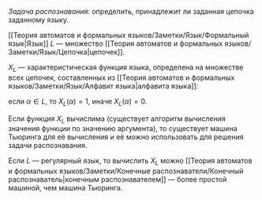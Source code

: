 *Задача распознавания*: определить, принадлежит ли заданная цепочка заданному языку. 

[[Теория автоматов и формальных языков/Заметки/Язык/Формальный язык|Язык]] $L$ — множество [[Теория автоматов и формальных языков/Заметки/Язык/Цепочка|цепочек]]. 

$X_L$ — характеристическая функция языка, определена на множестве всех цепочек, составленных из [[Теория автоматов и формальных языков/Заметки/Язык/Алфавит языка|алфавита языка]]:

если $\alpha \in L$, то $X_L(\alpha) = 1$, иначе $X_L (\alpha) = 0$. 

Если функция $X_L$ вычислима (существует алгоритм вычисления значения функции по значению аргумента), то существует машина Тьюринга для её вычисления и её можно использовать для решения задачи распознавания. 

Если $L$ — регулярный язык, то вычислить $X_L$ можно [[Теория автоматов и формальных языков/Заметки/Конечные распознаватели/Конечный распознаватель|конечным распознавателем]] — более простой машиной, чем машина Тьюринга.